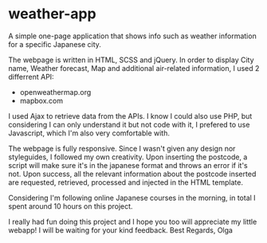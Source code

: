 # weather-app

A simple one-page application that shows info such as weather information for a specific Japanese city.

The webpage is written in HTML, SCSS and jQuery.
In order to display City name, Weather forecast, Map and additional air-related information, I used 2 differrent API:
- openweathermap.org
- mapbox.com

I used Ajax to retrieve data from the APIs. I know I could also use PHP, but considering I can only understand it but not code with it, I prefered to use Javascript, which I'm also very comfortable with.

The webpage is fully responsive. Since I wasn't given any design nor styleguides, I followed my own creativity.
Upon inserting the postcode, a script will make sure it's in the japanese format and throws an error if it's not.
Upon success, all the relevant information about the postcode inserted are requested, retrieved, processed and injected in the HTML template.

Considering I'm following online Japanese courses in the morning, in total I spent around 10 hours on this project.

I really had fun doing this project and I hope you too will appreciate my little webapp!
I will be waiting for your kind feedback.
Best Regards,
Olga

